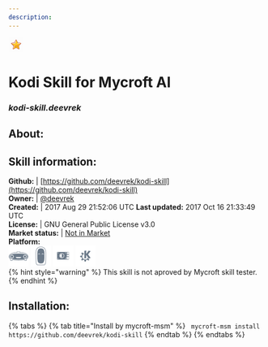 ```yaml
--- 
description: 
---
```


![](../.gitbook/assets/star.png)  
# Kodi Skill for Mycroft AI  
### _kodi-skill.deevrek_  
## About:  


## Skill information:  
**Github:** | [https://github.com/deevrek/kodi-skill](https://github.com/deevrek/kodi-skill)  
**Owner:** | [@deevrek](https://github.com/deevrek)  
**Created:** | 2017 Aug 29 21:52:06 UTC  **Last updated:** 2017 Oct 16 21:33:49 UTC  
**License:** | GNU General Public License v3.0  
**Market status:** | [Not in Market](https://market.mycroft.ai/skill/)  
**Platform:**  
 ![](../.gitbook/assets/mark-1-icon.png)  ![](../.gitbook/assets/mark-2-icon.png)  ![](../.gitbook/assets/picroft-icon.png)  ![](../.gitbook/assets/kde.png)   
{% hint style="warning" %}
This skill is not aproved by Mycroft skill tester.
{% endhint %}
    
## Installation:  
{% tabs %}
{% tab title="Install by mycroft-msm" %}
``` mycroft-msm install https://github.com/deevrek/kodi-skill```
{% endtab %}
  {% endtabs %}
  